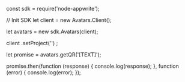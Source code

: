 const sdk = require('node-appwrite');

// Init SDK
let client = new Avatars.Client();

let avatars = new sdk.Avatars(client);

client
    .setProject('')
;

let promise = avatars.getQR('[TEXT]');

promise.then(function (response) {
    console.log(response);
}, function (error) {
    console.log(error);
});